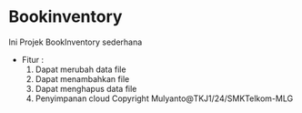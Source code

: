 # Bookinventory
Ini Projek BookInventory sederhana
- Fitur : 
    1. Dapat merubah data file
    2. Dapat menambahkan file
    3. Dapat menghapus data file
    4. Penyimpanan cloud
Copyright Mulyanto@TKJ1/24/SMKTelkom-MLG

